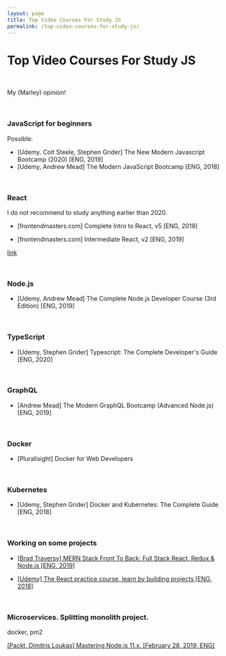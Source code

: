 ```yaml
---
layout: page
title: Top Video Courses For Study JS
permalink: /top-video-courses-for-study-js/
---
```


# Top Video Courses For Study JS

<br/>

My (Marley) opinion!

<br/>

### JavaScript for beginners

Possible:

- [Udemy. Colt Steele, Stephen Grider] The New Modern Javascript Bootcamp (2020) [ENG, 2019]
- [Udemy, Andrew Mead] The Modern JavaScript Bootcamp [ENG, 2018]

<br/>

### React

I do not recommend to study anything earlier than 2020.

- [frontendmasters.com] Complete Intro to React, v5 [ENG, 2019]

- [frontendmasters.com] Intermediate React, v2 [ENG, 2019]

[link](https://github.com/webmakaka/complete-intro-to-react-v5)

<br/>

### Node.js

- [Udemy, Andrew Mead] The Complete Node.js Developer Course (3rd Edition) [ENG, 2019]

<br/>

### TypeScript

- [Udemy, Stephen Grider] Typescript: The Complete Developer's Guide [ENG, 2020]

<br/>

### GraphQL

- [Andrew Mead] The Modern GraphQL Bootcamp (Advanced Node.js) [ENG, 2019]

<br/>

### Docker

- [Pluralisight] Docker for Web Developers

<br/>

### Kubernetes

- [Udemy, Stephen Grider] Docker and Kubernetes: The Complete Guide [ENG, 2018]

<br/>

### Working on some projects

- <a href="https://github.com/webmakaka/MERN-Stack-Front-To-Back-v2.0" rel="nofollow">[Brad Traversy] MERN Stack Front To Back: Full Stack React, Redux & Node.js [ENG, 2019]</a>

- <a href="https://github.com/webmakaka/The-React-Practice-Course-Learn-by-Building-Projects" rel="nofollow">[Udemy] The React practice course, learn by building projects [ENG, 2018]</a>

<br/>

### Microservices. Splitting monolith project.

docker, pm2

<a href="https://github.com/webmakaka/Mastering-Node.js-11.x">[Packt, Dimitris Loukas] Mastering Node.js 11.x. [February 28, 2019, ENG]</a>
